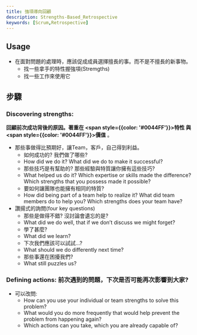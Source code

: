 ```yaml
---
title: 強項導向回顧
description: Strengths-Based_Retrospective
keywords: [Scrum,Retrospective]
---
```


## Usage
* 在面對問題的處理時，應該促成成員選擇擅長的事。而不是不擅長的新事物。
    * 找一些拿手的特性握強項\(Stremgths)
    * 找一些工作來使用它

## 步驟

### Discovering strengths: 
__回顧前次成功背後的原因。著重在 <span style={{color: '#0044FF'}}>特性</span> 與 <span style={{color: '#0044FF'}}>價值</span>__ 。
* 那些事做得比預期好，讓Team，客戶，自己得到利益。
    * 如何成功的? 我們做了哪些?
    * How did we do it? What did we do to make it successful?
    * 那些技巧是有幫助的? 那些經驗與特質讓你擁有這些技巧?
    * What helped us do it? Which expertise or skills made the difference? Which strengths that you possess made it possible?
    * 要如何讓團隊也能擁有相同的特質?
    * How did being part of a team help to realize it? What did team members do to help you? Which strengths does your team have?
* 讚揚式的詢問(four key questions)
    * 那些是做得不錯? 沒討論會遺忘的是?
    * What did we do well, that if we don’t discuss we might forget?
    * 學了甚麼?
    * What did we learn?
    * 下次我們應該可以試試...?
    * What should we do differently next time?
    * 那些事還在困擾我們?
    * What still puzzles us?

### Defining actions: 前次遇到的問題，下次是否可能再次影響到大家?
* 可以改問:
    * How can you use your individual or team strengths to solve this problem?
    * What would you do more frequently that would help prevent the problem from happening again?
    * Which actions can you take, which you are already capable of?